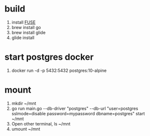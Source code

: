 # build
1. install [FUSE](https://osxfuse.github.io/)
2. brew install go
3. brew install glide
4. glide install

# start postgres docker
1. docker run -d -p 5432:5432 postgres:10-alpine

# mount
1. mkdir ~/mnt
2. go run main.go --db-driver "postgres" --db-url "user=postgres sslmode=disable password=mypassword dbname=postgres" start ~/mnt
3. Open other terminal, ls ~/mnt
4. umount ~/mnt
